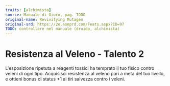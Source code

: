 ```yaml
---
traits: [alchimista]
source: Manuale di Gioco, pag. TODO
original-name: Revivifying Mutagen
original-srd: https://2e.aonprd.com/Feats.aspx?ID=97
TODO: controllare nel manuale (druido, alchimista)
---
```


# Resistenza al Veleno - Talento 2

L'esposizione ripetuta a reagenti tossici ha temprato il tuo fisico contro
veleni di ogni tipo. Acquisisci resistenza al veleno pari a metà del tuo
livello, e ottieni bonus di status +1 ai tiri salvezza contro i veleni.
